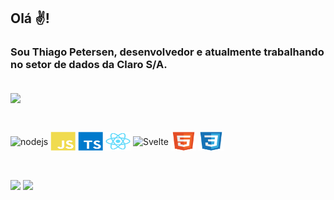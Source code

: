 ## Olá ✌️! 
### Sou Thiago Petersen, desenvolvedor e atualmente trabalhando no setor de dados da Claro S/A.

</br>

 <a href="https://github.com/anuraghazra/github-readme-stats">
   <img align="center" src="https://github-readme-stats.vercel.app/api/top-langs/?username=soupetersen&langs_count=8&hide=shell&theme=radical&layout=compact" />
 </a>
 </br>
 
 ##
 
<div></br>
  <img align="center" alt="nodejs" height="30" width="40" src="https://cdn.jsdelivr.net/gh/devicons/devicon/icons/nodejs/nodejs-original.svg">
  <img align="center" alt="Js" height="30" width="40" src="https://raw.githubusercontent.com/devicons/devicon/master/icons/javascript/javascript-plain.svg">
  <img align="center" alt="Ts" height="30" width="40" src="https://raw.githubusercontent.com/devicons/devicon/master/icons/typescript/typescript-plain.svg">
  <img align="center" alt="React" height="30" width="40" src="https://raw.githubusercontent.com/devicons/devicon/master/icons/react/react-original.svg">
  <img align="center" alt="Svelte" height="30" width="40" src="https://cdn.jsdelivr.net/gh/devicons/devicon/icons/svelte/svelte-original.svg">
  <img align="center" alt="HTML" height="30" width="40" src="https://raw.githubusercontent.com/devicons/devicon/master/icons/html5/html5-original.svg">
  <img align="center" alt="CSS" height="30" width="40" src="https://raw.githubusercontent.com/devicons/devicon/master/icons/css3/css3-original.svg">
</div>

 ##
 </br>
 
 <div> 
    <a href = "mailto:soupetersen@gmail.com"><img src="https://img.shields.io/badge/Gmail-D14836?style=for-the-badge&logo=gmail&logoColor=white" target="_blank"></a>
    <a href="https://www.linkedin.com/in/thiagopetersen/" target="_blank"><img src="https://img.shields.io/badge/-LinkedIn-%230077B5?style=for-the-badge&logo=linkedin&logoColor=white" target="_blank"></a> 
</div>
